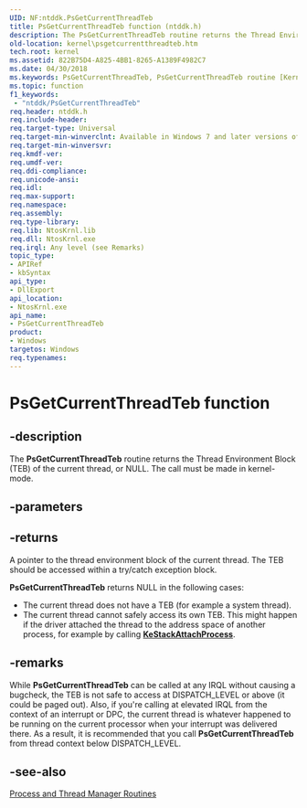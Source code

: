 ```yaml
---
UID: NF:ntddk.PsGetCurrentThreadTeb
title: PsGetCurrentThreadTeb function (ntddk.h)
description: The PsGetCurrentThreadTeb routine returns the Thread Environment Block (TEB) of the current thread. The call must be made in kernel-mode.
old-location: kernel\psgetcurrentthreadteb.htm
tech.root: kernel
ms.assetid: 822B75D4-A825-4BB1-8265-A1389F4982C7
ms.date: 04/30/2018
ms.keywords: PsGetCurrentThreadTeb, PsGetCurrentThreadTeb routine [Kernel-Mode Driver Architecture], kernel.psgetcurrentthreadteb, ntddk/PsGetCurrentThreadTeb
ms.topic: function
f1_keywords:
 - "ntddk/PsGetCurrentThreadTeb"
req.header: ntddk.h
req.include-header: 
req.target-type: Universal
req.target-min-winverclnt: Available in Windows 7 and later versions of Windows.
req.target-min-winversvr: 
req.kmdf-ver: 
req.umdf-ver: 
req.ddi-compliance: 
req.unicode-ansi: 
req.idl: 
req.max-support: 
req.namespace: 
req.assembly: 
req.type-library: 
req.lib: NtosKrnl.lib
req.dll: NtosKrnl.exe
req.irql: Any level (see Remarks)
topic_type:
- APIRef
- kbSyntax
api_type:
- DllExport
api_location:
- NtosKrnl.exe
api_name:
- PsGetCurrentThreadTeb
product:
- Windows
targetos: Windows
req.typenames: 
---
```


# PsGetCurrentThreadTeb function


## -description


The <b>PsGetCurrentThreadTeb</b> routine returns the Thread Environment Block (TEB) of the current thread, or NULL. The call must be made in kernel-mode.


## -parameters








## -returns



A pointer to the thread environment block of the current thread. The TEB should be accessed within a try/catch exception block. 

<b>PsGetCurrentThreadTeb</b> returns NULL in the following cases:

* The current thread does not have a TEB (for example a system thread).
* The current thread cannot safely access its own TEB. This might happen if the driver attached the thread to the address space of another process, for example by calling [**KeStackAttachProcess**](https://docs.microsoft.com/windows-hardware/drivers/ddi/ntifs/nf-ntifs-kestackattachprocess).

## -remarks

While <b>PsGetCurrentThreadTeb</b> can be called at any IRQL without causing a bugcheck, the TEB is not safe to access at DISPATCH_LEVEL or above (it could be paged out).
Also, if you're calling at elevated IRQL from the context of an interrupt or DPC, the current thread is whatever happened to be running on the current processor when your interrupt was delivered there.
As a result, it is recommended that you call <b>PsGetCurrentThreadTeb</b> from thread context below DISPATCH_LEVEL.



## -see-also




<a href="https://docs.microsoft.com/windows-hardware/drivers/ddi/index">Process and Thread Manager Routines</a>
 

 

